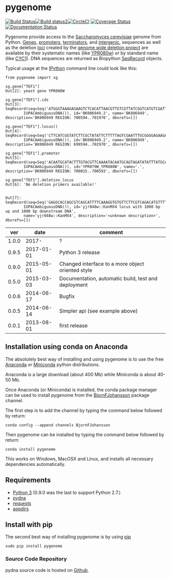 # pygenome

[![Build Status](https://travis-ci.org/BjornFJohansson/pygenome.svg?branch=master)](https://travis-ci.org/BjornFJohansson/pygenome)[![Build status2](https://ci.appveyor.com/api/projects/status/aplxufiixw124dvr?svg=true)](https://ci.appveyor.com/project/BjornFJohansson/pygenome)[![CircleCI](https://circleci.com/gh/BjornFJohansson/pygenome.svg?style=svg)](https://circleci.com/gh/BjornFJohansson/pygenome)
[![Coverage Status](https://coveralls.io/repos/github/BjornFJohansson/pygenome/badge.svg?branch=master)](https://coveralls.io/github/BjornFJohansson/pygenome?branch=master)[![Documentation Status](https://readthedocs.org/projects/pygenome/badge/?version=latest)](http://pygenome.readthedocs.io/en/latest/?badge=latest)

Pygenome provide access to the [Saccharomyces cerevisiae](https://microbewiki.kenyon.edu/index.php/Saccharomyces_cerevisiae)
genome from Python. [Genes](http://en.wikipedia.org/wiki/Gene),
[promoters](http://en.wikipedia.org/wiki/Promoter_(genetics)),
[terminators](http://en.wikipedia.org/wiki/Terminator_(genetics)), and
[intergenic](http://en.wikipedia.org/wiki/Intergenic_region), sequences
as well as the deletion [loci](http://en.wikipedia.org/wiki/Locus_(genetics)) created by the
[genome wide deletion project](http://www-sequence.stanford.edu/group/yeast_deletion_project/deletions3.html)
are available by their systematic names (like [YPR080w](http://www.yeastgenome.org/locus/S000006284/overview)) or by
standard name (like [CYC1](http://www.yeastgenome.org/locus/S000003809/overview)). DNA
sequences are returned as Biopython
[SeqRecord](http://biopython.org/wiki/SeqRecord) objects.

Typical usage at the [IPython](http://ipython.org/) command line could look like this:

    from pygenome import sg

    sg.gene["TEF1"]
    Out[2]: yeast gene YPR080W

    sg.gene["TEF1"].cds
    Out[3]: SeqRecord(seq=Seq('ATGGGTAAAGAGAAGTCTCACATTAACGTTGTCGTTATCGGTCATGTCGATTCT...TAA',
            IUPACAmbiguousDNA()), id='BK006949.2', name='BK006949', description='BK006949 REGION: 700594..701970', dbxrefs=[])

    sg.gene["TEF1"].locus()
    Out[4]: SeqRecord(seq=Seq('CTTCATCGGTATCTTCGCTATATTCTTTTTAGTCGAATTTGCGGGGAGAAGATG...AAC',
            IUPACAmbiguousDNA()), id='BK006949.2', name='BK006949', description='BK006949 REGION: 699594..702970', dbxrefs=[])

    sg.gene["TEF1"].promoter
    Out[5]: SeqRecord(seq=Seq('ACAATGCATACTTTGTACGTTCAAAATACAATGCAGTAGATATATTTATGCATA...AAA',
            IUPACAmbiguousDNA()), id='YPR079W_YPR080W', name='.', description='BK006949 REGION: 700015..700593', dbxrefs=[])

    sg.gene["TEF1"].deletion_locus
    Out[6]: 'No deletion primers available!'

     
    Out[7]: SeqRecord(seq=Seq('GAGGCACCAGCGTCAGCATTTTCAAAGGTGTGTTCTTCGTCAGACATGTTTTAG...GTG',
            IUPACAmbiguousDNA()), id='yjr048w::KanMX4 locus with 1000 bp up and 1000 bp downstream DNA',
            name='yjr048w::KanMX4', description='<unknown description>', dbxrefs=[])

| ver   | date       | comment                                             |
|-------|------------|-----------------------------------------------------|
| 1.0.0 | 2017-      | ?                                                   |
| 0.9.5 | 2017-01-01 | Python 3 release                                    |
| 0.9.0 | 2015-05-01 | Changed interface to a more object oriented style   |
| 0.5.0 | 2015-03-03 | Documentation, automatic build, test and deployment |
| 0.0.6 | 2014-06-17 | Bugfix                                              |
| 0.0.5 | 2014-06-14 | Simpler api (see example above)                     |
| 0.0.1 | 2013-08-01 | first release                                       |

## Installation using conda on Anaconda

The absolutely best way of installing and using pygenome is to use the 
free [Anaconda](https://store.continuum.io/cshop/anaconda) or [Miniconda](http://conda.pydata.org/miniconda.html) python distributions.

Anaconda is a large download (about 400 Mb) while Miniconda is about 40-50 Mb. 

Once Anaconda (or Miniconda) is installed, the conda package manager can be used to install pygenome 
from the [BjornFJohansson](https://anaconda.org/bjornfjohansson) package channel.

The first step is to add the channel by typing the command below followed by return:

    conda config --append channels BjornFJohansson

Then pygenome can be installed by typing the command below followed by return:

    conda install pygenome

This works on Windows, MacOSX and Linux, and installs all necessary dependencies automatically.

## Requirements

- [Python 3](http://www.python.org) (0.9.0 was the last to support Python 2.7.)
- [pydna](http://pypi.python.org/pypi/pydna)
- [requests](http://pypi.python.org/pypi/requests)
- [appdirs](https://pypi.python.org/pypi/appdirs)

## Install with pip

The second best way of installing pygenome is by using
[pip](https://packaging.python.org/en/latest/installing.html#installing-from-pypi)

    sudo pip install pygenome

### Source Code Repository

pydna source code is hosted on [Github](https://github.com/BjornFJohansson/pygenome).

